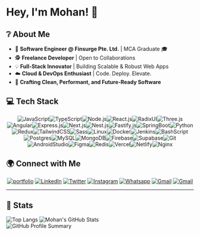 # **Hey, I'm Mohan!** 👋

## ❔ About Me

 - 🚀 **Software Engineer @ Finsurge Pte. Ltd.** | MCA Graduate 🎓
 - 🕵 **Freelance Developer** | Open to Collaborations
 - 💡 **Full-Stack Innovator** | Building Scalable & Robust Web Apps
 - ☁️ **Cloud & DevOps Enthusiast** | Code. Deploy. Elevate.
 - 🧶 **Crafting Clean, Performant, and Future-Ready Software**

## 💻 Tech Stack

<div align="center">
<!-- 
![C/C++](https://img.shields.io/badge/C/C++-00599C?style=flat-square&logo=cplusplus&logoColor=white)
![Java](https://img.shields.io/badge/Java-007396?style=flat-square&logo=openjdk&logoColor=white)
![Python](https://img.shields.io/badge/Python-3776AB?style=flat-square&logo=python&logoColor=white)
![PHP](https://img.shields.io/badge/PHP-777BB4?style=flat-square&logo=php&logoColor=white)
![JSP](https://img.shields.io/badge/JSP-007396?style=flat-square&logo=java&logoColor=white)
![HTML](https://img.shields.io/badge/HTML-E34F26?style=flat-square&logo=html5&logoColor=white)
![CSS](https://img.shields.io/badge/CSS-1572B6?style=flat-square&logo=css3&logoColor=white)
![SASS](https://img.shields.io/badge/SASS-CC6699?style=flat-square&logo=sass&logoColor=white)
![Javascript](https://img.shields.io/badge/Javascript-F7DF1E?style=flat-square&logo=javascript&logoColor=black)
![Typescript](https://img.shields.io/badge/Typescript-3178C6?style=flat-square&logo=typescript&logoColor=white)
![Dart](https://img.shields.io/badge/Dart-0175C2?style=flat-square&logo=dart&logoColor=white)
![Node.js](https://img.shields.io/badge/Node.js-339933?style=flat-square&logo=node.js&logoColor=white)
![Express.js](https://img.shields.io/badge/Express.js-000000?style=flat-square&logo=express&logoColor=white)
![Nest.js](https://img.shields.io/badge/Nest.js-E0234E?style=flat-square&logo=nestjs&logoColor=white)
![Fastify](https://img.shields.io/badge/Fastify-000000?style=flat-square&logo=fastify&logoColor=white)
![Spring Boot](https://img.shields.io/badge/Spring_Boot-6DB33F?style=flat-square&logo=springboot&logoColor=white)
![Maven](https://img.shields.io/badge/Maven-C71A36?style=flat-square&logo=apachemaven&logoColor=white)
![React](https://img.shields.io/badge/React-61DAFB?style=flat-square&logo=react&logoColor=black)
![Next.js](https://img.shields.io/badge/Next.js-000000?style=flat-square&logo=next.js&logoColor=white)
![Angular](https://img.shields.io/badge/Angular-DD0031?style=flat-square&logo=angular&logoColor=white)
![React Native](https://img.shields.io/badge/React_Native-61DAFB?style=flat-square&logo=react&logoColor=black)
![Flutter](https://img.shields.io/badge/Flutter-02569B?style=flat-square&logo=flutter&logoColor=white)
![Redux](https://img.shields.io/badge/Redux-764ABC?style=flat-square&logo=redux&logoColor=white)
![React Router](https://img.shields.io/badge/React_Router-CA4245?style=flat-square&logo=reactrouter&logoColor=white)
![TanStack Router](https://img.shields.io/badge/TanStack_Router-FF4154?style=flat-square&logo=reactrouter&logoColor=white)
![Radix UI](https://img.shields.io/badge/Radix_UI-black?style=flat-square&logo=radixui&logoColor=white)
![Framer Motion](https://img.shields.io/badge/Framer-0055FF?style=flat-square&logo=framer&logoColor=white)
![MUI](https://img.shields.io/badge/MUI-007FFF?style=flat-square&logo=mui&logoColor=white)
![Bootstrap](https://img.shields.io/badge/Bootstrap-7952B3?style=flat-square&logo=bootstrap&logoColor=white)
![Tailwind CSS](https://img.shields.io/badge/TailwindCSS-06B6D4?style=flat-square&logo=tailwindcss&logoColor=white)
![Three.js](https://img.shields.io/badge/Three.js-000000?style=flat-square&logo=three.js&logoColor=white)
![MongoDB](https://img.shields.io/badge/MongoDB-47A248?style=flat-square&logo=mongodb&logoColor=white)
![MySQL](https://img.shields.io/badge/MySQL-4479A1?style=flat-square&logo=mysql&logoColor=white)
![MS SQL](https://img.shields.io/badge/MSSQL-CC2927?style=flat-square&logo=microsoftsqlserver&logoColor=white)
![PostgreSQL](https://img.shields.io/badge/PostgreSQL-336791?style=flat-square&logo=postgresql&logoColor=white)
![Firebase](https://img.shields.io/badge/Firebase-FFCA28?style=flat-square&logo=firebase&logoColor=black)
![Supabase](https://img.shields.io/badge/Supabase-3ECF8E?style=flat-square&logo=supabase&logoColor=white)
![Redis](https://img.shields.io/badge/Redis-DC382D?style=flat-square&logo=redis&logoColor=white)
![Docker](https://img.shields.io/badge/Docker-2496ED?style=flat-square&logo=docker&logoColor=white)
![Jenkins](https://img.shields.io/badge/Jenkins-D24939?style=flat-square&logo=jenkins&logoColor=white)
![NGINX](https://img.shields.io/badge/NGINX-009639?style=flat-square&logo=nginx&logoColor=white)
![Apache](https://img.shields.io/badge/Apache-D22128?style=flat-square&logo=apache&logoColor=white)
![Azure](https://img.shields.io/badge/Azure-0078D4?style=flat-square&logo=microsoftazure&logoColor=white)
![Vercel](https://img.shields.io/badge/Vercel-000000?style=flat-square&logo=vercel&logoColor=white)
![Netlify](https://img.shields.io/badge/Netlify-00C7B7?style=flat-square&logo=netlify&logoColor=white)
![Cloudflare](https://img.shields.io/badge/Cloudflare-F38020?style=flat-square&logo=cloudflare&logoColor=white)
![GraphQL](https://img.shields.io/badge/GraphQL-E10098?style=flat-square&logo=graphql&logoColor=white)
![Postman](https://img.shields.io/badge/Postman-FF6C37?style=flat-square&logo=postman&logoColor=white)
![Git](https://img.shields.io/badge/Git-F05032?style=flat-square&logo=git&logoColor=white)
![GitHub](https://img.shields.io/badge/GitHub-181717?style=flat-square&logo=github&logoColor=white)
![GitLab](https://img.shields.io/badge/GitLab-FC6D26?style=flat-square&logo=gitlab&logoColor=white)
![Shell Script](https://img.shields.io/badge/Shell_Script-4EAA25?style=flat-square&logo=gnubash&logoColor=white)
![Android Studio](https://img.shields.io/badge/Android_Studio-3DDC84?style=flat-square&logo=androidstudio&logoColor=white)
![Photoshop](https://img.shields.io/badge/Photoshop-31A8FF?style=flat-square&logo=adobephotoshop&logoColor=white)
![Illustrator](https://img.shields.io/badge/Illustrator-FF9A00?style=flat-square&logo=adobeillustrator&logoColor=white)
![Adobe XD](https://img.shields.io/badge/XD-FF61F6?style=flat-square&logo=adobexd&logoColor=white)
![Canva](https://img.shields.io/badge/Canva-00C4CC?style=flat-square&logo=canva&logoColor=white)
![Figma](https://img.shields.io/badge/Figma-F24E1E?style=flat-square&logo=figma&logoColor=white)
![Wix](https://img.shields.io/badge/Wix-FAAD4D?style=flat-square&logo=wix&logoColor=black)
![ImageKit](https://img.shields.io/badge/ImageKit-1C1E21?style=flat-square&logo=imagekit&logoColor=white)
![NPM](https://img.shields.io/badge/NPM-CB3837?style=flat-square&logo=npm&logoColor=white)
![FontAwesome](https://img.shields.io/badge/FontAwesome-528DD7?style=flat-square&logo=fontawesome&logoColor=white)
![Passbolt](https://img.shields.io/badge/Passbolt-CB3837?style=flat-square&logo=passbolt&logoColor=white) -->

![JavaScript](https://img.shields.io/badge/JavaScript-efd81d?style=flat-square&logo=javascript&logoColor=black)![TypeScript](https://img.shields.io/badge/TypeScript-007acc?style=flat-square&logo=typescript&logoColor=white)![Node.js](https://img.shields.io/badge/Node.js-339933?style=flat-square&logo=node.js&logoColor=white)![React.js](https://img.shields.io/badge/React.js-61dafb?style=flat-square&logo=react&logoColor=black)![RadixUI](https://img.shields.io/badge/RadixUI-000000?style=flat-square&logo=radix-ui&logoColor=white)![Three.js](https://img.shields.io/badge/Three.js-grey?style=flat-square&logo=three.js&logoColor=white)![Angular](https://img.shields.io/badge/Angular-dd1b16?style=flat-square&logo=angular&logoColor=white)![Express.js](https://img.shields.io/badge/Express.js-000000?style=flat-square&logo=express&logoColor=white)![Next.js](https://img.shields.io/badge/Next.js-000000?style=flat-square&logo=next.js&logoColor=white)![Nest.js](https://img.shields.io/badge/Nest.js-e0234e?style=flat-square&logo=nestjs&logoColor=white)![Fastify.js](https://img.shields.io/badge/Fastify.js-000000?style=flat-square&logo=fastify&logoColor=white)![SpringBoot](https://img.shields.io/badge/SpringBoot-6DB33F?style=flat-square&logo=springboot&logoColor=white)![Python](https://img.shields.io/badge/Python-3776ab?style=flat-square&logo=python&logoColor=white)![Redux](https://img.shields.io/badge/Redux-764abc?style=flat-square&logo=redux&logoColor=white)![TailwindCSS](https://img.shields.io/badge/TailwindCSS-06b6d4?style=flat-square&logo=tailwindcss&logoColor=white)![Sass](https://img.shields.io/badge/Sass-cc6699?style=flat-square&logo=sass&logoColor=white)![Linux](https://img.shields.io/badge/Linux-fcc624?style=flat-square&logo=linux&logoColor=black)![Docker](https://img.shields.io/badge/Docker-2496ed?style=flat-square&logo=docker&logoColor=white)![Jenkins](https://img.shields.io/badge/Jenkins-d24939?style=flat-square&logo=jenkins&logoColor=white)![BashScript](https://img.shields.io/badge/BashScript-4EAA25?style=flat-square&logo=gnubash&logoColor=white)![Postgres](https://img.shields.io/badge/PostgreSQL-336791?style=flat-square&logo=postgresql&logoColor=white)![MySQL](https://img.shields.io/badge/MySQL-00758f?style=flat-square&logo=mysql&logoColor=white)![MongoDB](https://img.shields.io/badge/MongoDB-47a248?style=flat-square&logo=mongodb&logoColor=white)![Firebase](https://img.shields.io/badge/Firebase-ffca28?style=flat-square&logo=firebase&logoColor=black)![Supabase](https://img.shields.io/badge/Supabase-009639?style=flat-square&logo=supabase&logoColor=white)![Git](https://img.shields.io/badge/Git-f05032?style=flat-square&logo=git&logoColor=white)![AndroidStudio](https://img.shields.io/badge/AndroidStudio-009639?style=flat-square&logo=androidstudio&logoColor=white)![Figma](https://img.shields.io/badge/Figma-F24E1E?style=flat-square&logo=figma&logoColor=white)![Redis](https://img.shields.io/badge/Redis-df2328?style=flat-square&logo=redis&logoColor=white)![Vercel](https://img.shields.io/badge/Vercel-000000?style=flat-square&logo=vercel&logoColor=white)![Netlify](https://img.shields.io/badge/Netlify-00c7b7?style=flat-square&logo=netlify&logoColor=white)![Nginx](https://img.shields.io/badge/Nginx-009639?style=flat-square&logo=nginx&logoColor=white)

</div>

## 🌍 Connect with Me  

<div align="center">

[![portfolio](https://img.shields.io/badge/Portfolio-black?logo=nextdotjs&logoColor=white&style=for-the-badge)](https://mohanarjunan.vercel.app/)
[![LinkedIn](https://img.shields.io/badge/Linked_In-blue?logo=linkedin&logoColor=white&style=for-the-badge)](https://linkedin.com/in/mohanarjunan/)
[![Twitter](https://img.shields.io/badge/Twitter-black?logo=x&logoColor=white&style=for-the-badge)](https://x.com/_dowdy_)
[![Instagram](https://img.shields.io/badge/Instagram-pink?logo=instagram&logoColor=black&style=for-the-badge)](https://instagram.com/__dowdy/)
[![Whatsapp](https://img.shields.io/badge/Whatsapp-darkgreen?logo=whatsapp&logoColor=white&style=for-the-badge)](https://wa.me/916374856198)
[![Gmail](https://img.shields.io/badge/im.mohanarjunan@gmail.com-darkorange?logo=google&logoColor=white&style=for-the-badge)](mailto:im.mohanarjunan@gmail.com)
[![Gmail](https://img.shields.io/badge/mohan.arjunan@hotmail.com-blue?&style=for-the-badge)](mailto:mohan.arjunan@hotmail.com)

</div>
<hr/>

## 🌱 Stats

![Top Langs](https://github-readme-stats.vercel.app/api/top-langs/?username=mohanarjunan&layout=compact&theme=github)
![Mohan's GitHub Stats](https://github-readme-stats.vercel.app/api?username=mohanarjunan&show_icons=true&theme=github&rank_icon=github)  
![GitHub Profile Summary](https://github-profile-summary-cards.vercel.app/api/cards/profile-details?username=mohanarjunan&theme=github)